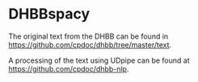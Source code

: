 # DHBBspacy

The original text from the DHBB can be found in https://github.com/cpdoc/dhbb/tree/master/text.

A processing of the text using UDpipe can be found at https://github.com/cpdoc/dhbb-nlp.
